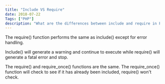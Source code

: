 ```yaml
---
title: "Include VS Require"
date: 2018-07-22
Tags: ["PHP"]
description: "What are the differences between include and require in PHP"
---
```



The require() function performs the same as include() except for error handling.

Include() will generate a warning and continue to execute while require() will generate a fatal error and stop.

The require() and require_once() functions are the same. The require_once() function will check to see if it has already been included, require() won't check.